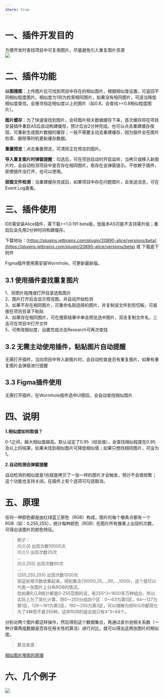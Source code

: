 ```yaml
---
share: true
---
```


# 一、插件开发目的

方便开发时查找项目中可复用图片，尽量避免引入重复图片资源  
![](http://km.fp.ps.netease.com/file/65322a1e94064f5d24433301W3eV4y0m05)

# 二、插件功能

**以图搜图**：上传图片后可找到项目中存在的相似图片，根据相似度设置，可返回不同相似程度图片。相似度为1则为检索相同图片，如果没有相同图片，可适当降低相似度查找，会搜寻指定相似度以上的图片（如0.8，会查找>=0.8相似程度图片）。

**图片缓存**：为了快速查找到图片，会将图片相关数据缓存下来，首次缓存将在项目安装插件重启AS后自动构建缓存，预计后台2分钟完成。也可以点击重建缓存按钮，可重新生成图片数据的缓存；一般不需要主动去重建缓存，因为插件会在图片检索、删除等时机更新缓存数据。

**重置预览**：点击重置预览，可清除正在预览的图片。

**导入重复图片时弹窗提醒**：勾选后，可在项目启动时开启监听，当拷贝或移入新图片时，会自动检测项目中是否存在相同图片，若存在会弹窗提示。不依赖于插件，即使插件没打开，也可以使用。

**损毁文件检测**：当重建缓存完成后，如果项目中存在问题图片，会发送消息，可在Event Log查看。

# 三、插件使用

IDE需安装Alice插件，需下载>=1.0.191 beta版，低版本AS可能不支持需升级；重启后会先用2分钟时间构建缓存。

下载地址：[https://plugins.jetbrains.com/plugin/20890-alice/versions/beta](https://plugins.jetbrains.com/plugin/20890-alice/versions/beta) 或 下载底下附件

Figma插件使用需安装Wormhole，可更新最新版。

## 3.1 使用插件查找重复图片

1、将图片拖拽或打开目录选取图片  
2、图片打开后会显示预览图，并自动开始检测  
3、如果不存在相同图片，可重命名刚选择的图片，并复制该文件到剪切板，可直接在项目目录下粘贴  
4、如果存在相同图片，可在搜索结果中单击预览选中图片，双击复制文件名，三击可在项目中打开文件  
5、可修改相似度，设置完成点击Research可再次查找

## 3.2 无需主动使用插件，粘贴图片自动提醒

无需打开插件，当向项目中导入新图片时，会自动检查是否有重复图片，如果有重复图片会弹窗进行提醒

## 3.3 Figma插件使用

无需打开插件，在Wormhole插件选中UI图后，会自动查找相似图片

# 四、说明

**1.相似度如何取值？**

0-1之间，越大相似度越高。默认设定了0.95（经验值），会查找相似程度在0.95及以上的结果，如果未找到相似图片可降低相似值；如果只想找相同图片，可设为1。

**2.自动检测会弹窗提醒**

自动检测的相似度是1也就是拷贝了一张一样的图片才会触发，预计不会很频繁；这个功能也支持关闭。在插件上有个选项可勾选取消。

# 五、原理

任何一种颜色都是由红绿蓝三原色（RGB）构成，图片的每个像素点都有一个RGB（如：0,255,255），统计每种颜色（RGB）在图片所有像素上出现的次数，可得出该图片的颜色特征。

> 例子：  
> (0,0,0) 出现次数10000次  
> (0,0,1) 出现次数25次  
> ...  
> (0,0,255) 出现次数90次  
> ...  
> (255,255,255) 出现次数1000次  
> 把这些用次数收集起来，得到集合{10000,25,...,90,...,1000}，这个就可以代表一张图片上分布RGB的情况。  
> 但如果R,G,B统计都是0-255范围的话，有255^3=1600多万种组合。所以实际上为了简化计算，将0～255分成四个区：0～63为第0区，64～127为第1区，128～191为第2区，192～255为第3区，可以理解为把R/G/B都简化为了4种而不是255种，这样RGB的组合就只有4^3=64个。

分别对两个图片都这样操作，然后得到这个数据集合，再通过皮尔逊相关系数（一种计算两组数据是否存在相关性的算法）进行对比，就可以得出这两张图片的相似度。

> 算法来源：

[相似图片搜索的原理](https://www.ruanyifeng.com/blog/2013/03/similar_image_search_part_ii.html)

# 六、几个例子

![](https://cc.fp.ps.netease.com/file/653223816b453a58be36fda6zNXBRXdy05)